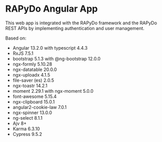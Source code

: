 # RAPyDo Angular App

This web app is integrated with the RAPyDo framework and the RAPyDo REST APIs by implementing authentication and user management.

Based on:

- Angular 13.2.0 with typescript 4.4.3
- RxJS 7.5.1
- bootstrap 5.1.3 with @ng-bootstrap 12.0.0
- ngx-formly 5.10.28
- ngx-datatable 20.0.0
- ngx-uploadx 4.1.5
- file-saver (es) 2.0.5
- ngx-toastr 14.2.1
- moment 2.29.1 with ngx-moment 5.0.0
- font-awesome 5.15.4
- ngx-clipboard 15.0.1
- angular2-cookie-law 7.0.1
- ngx-spinner 13.0.0
- ng-select 8.1.1
- Ajv 8+
- Karma 6.3.10
- Cypress 9.5.2
